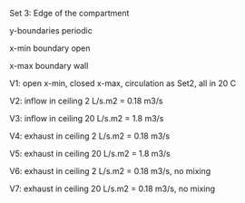 Set 3: Edge of the compartment

y-boundaries periodic

x-min boundary open

x-max boundary wall


V1:	open x-min, closed x-max, circulation as Set2, all in 20 C

V2:	inflow in ceiling 2 L/s.m2 = 0.18 m3/s

V3:	inflow in ceiling 20 L/s.m2 = 1.8 m3/s

V4:	exhaust in ceiling 2 L/s.m2 = 0.18 m3/s

V5:	exhaust in ceiling 20 L/s.m2 = 1.8 m3/s

V6:	exhaust in ceiling 2 L/s.m2 = 0.18 m3/s, no mixing

V7: 	exhaust in ceiling 20 L/s.m2 = 0.18 m3/s, no mixing
